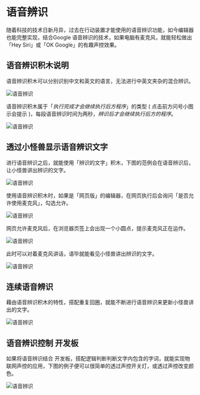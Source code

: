 # 语音辨识

随着科技的技术日新月异，过去在行动装置才能使用的语音辨识功能，如今编辑器也能完整实现，结合Google 语音辨识的技术，如果电脑有麦克风，就能轻松做出「Hey Siri」或「OK Google」的有趣声控效果。

## 语音辨识积木说明

语音辨识积木可以分别识别中文和英文的语言，无法进行中英文夹杂的混合辨识。

![语音辨识](https://raw.githubusercontent.com/junhuanchen/test_repository/master/bpi-web/tutorials/images/zh-tw/docs/webbit/sound/speech-recognition-01.jpg)

语音辨识积木属于「*执行完成才会继续执行后方程序*」的类型 ( 点击前方问号小图示会提示 )，每段语音辨识时间为两秒，*辨识后才会继续执行后方的程序*。

![语音辨识](https://raw.githubusercontent.com/junhuanchen/test_repository/master/bpi-web/tutorials/images/zh-tw/docs/webbit/sound/speech-recognition-02.jpg)

## 透过小怪兽显示语音辨识文字

进行语音辨识之后，就能使用「辨识的文字」积木，下图的范例会在语音辨识后，让小怪兽讲出辨识的文字。

![语音辨识](https://raw.githubusercontent.com/junhuanchen/test_repository/master/bpi-web/tutorials/images/zh-tw/docs/webbit/sound/speech-recognition-03.jpg)

使用语音辨识积木时，如果是「网页版」的编辑器，在网页执行后会询问「是否允许使用麦克风」，勾选允许。

![语音辨识](https://raw.githubusercontent.com/junhuanchen/test_repository/master/bpi-web/tutorials/images/zh-tw/docs/webbit/sound/speech-recognition-04.jpg)

网页允许麦克风后，在浏览器页签上会出现一个小圆点，提示麦克风正在运作。

![语音辨识](https://raw.githubusercontent.com/junhuanchen/test_repository/master/bpi-web/tutorials/images/zh-tw/docs/webbit/sound/speech-recognition-05.jpg)

此时可以对着麦克风讲话，语毕就能看见小怪兽讲出辨识的文字。

![语音辨识](https://raw.githubusercontent.com/junhuanchen/test_repository/master/bpi-web/tutorials/images/zh-tw/docs/webbit/sound/speech-recognition-06.jpg)

## 连续语音辨识

藉由语音辨识积木的特性，搭配重复回圈，就能不断进行语音辨识来更新小怪兽讲出的文字。

![语音辨识](https://raw.githubusercontent.com/junhuanchen/test_repository/master/bpi-web/tutorials/images/zh-tw/docs/webbit/sound/speech-recognition-08.gif)

## 语音辨识控制 开发板

如果将语音辨识结合 开发板，搭配逻辑判断判断文字内包含的字词，就能实现物联网声控的应用，下图的例子便可以很简单的透过声控开关灯，或透过声控改变颜色。

![语音辨识](https://raw.githubusercontent.com/junhuanchen/test_repository/master/bpi-web/tutorials/images/zh-tw/docs/webbit/sound/speech-recognition-09.gif)